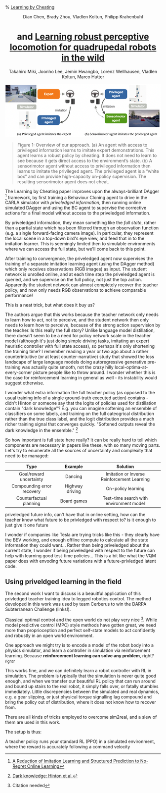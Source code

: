 % [Learning by Cheating](http://proceedings.mlr.press/v100/chen20a/chen20a.pdf)
<center> Dian Chen, Brady Zhou, Vladlen Koltun, Philipp Krahenbuhl


# and [Learning robust perceptive locomotion for quadrupedal robots in the wild](https://leggedrobotics.github.io/rl-perceptiveloco/assets/pdf/wild_anymal.pdf)

Takahiro Miki, Joonho Lee, Jemin Hwangbo, Lorenz Wellhausen, Vladlen Koltun, Marco Hutter
</center>

![](cheating.png)

> Figure 1: Overview of our approach. (a) An agent with access to privileged information learns to imitate expert demonstrations. This agent learns a robust policy by cheating. It does not need to learn to see because it gets direct access to the environment’s state. (b) A sensorimotor agent without access to privileged information then learns to imitate the privileged agent. The privileged agent is a “white box” and can provide high-capacity on-policy supervision. The resulting sensorimotor agent does not cheat.


The Learning by Cheating paper improves upon the always-brilliant DAgger [^1] framework, by first training a Behaviour Cloning agent to drive in the CARLA simulator with *priveledged information*, then running online simulated DAgger and using the BC agent to supervise the corrective actions for a final model without access to the priveledged information.


By priveledged information, they mean something like the *full state*, rather than a partial state which has been filtered through an observation function (e.g. a single forward-facing camera image). In particular, they represent the local scene in a top-down bird's eye view, and feed that in to the imitation learner. This is seemingly limited then to simulable environments where we can access the full state, but we'll come back to this point.


After training to convergence, the priveledged agent now supervises the training of a separate imitation learning agent (using the DAgger method) which only receives observations (RGB images) as input. The student network is unrolled online, and at each time step the priveledged agent is queried, and we supervise on the full policy, not just the top action. Apparently the student network can almost completely recover the teacher policy, and now only needs RGB observations to achieve comparable performance!


This is a neat trick, but what does it buy us?


The authors argue that this works because the teacher network only needs to learn how to act, not to perceive, and the student network then only needs to learn how to perceive, because of the strong action supervision by the teacher. Is this really the full story? Unlike language model distillation, there doesn't seem to be a need for policy network scale in the teacher model (although it's just doing simple driving tasks, imitating an expert heuristic controller with full state access), so perhaps it's only shortening the training time? I remember reading a year or two ago about a rather counterintuitive (or at least counter-narrative) study that showed the loss landscape of large language models doing autoregressive generative pre-training was actually quite smooth, not the crazy hilly local-optima-at-every-corner picture people like to throw around. I wonder whether this is the case for reinforcement learning in general as well - its instability would suggest otherwise.


I wonder what extra information the full teacher policy (as opposed to the usual training info of a single ground-truth executed action) contains - didn't Hinton or someone say that the logits of policies used for distillation contain "dark knowledge"? E.g. you can imagine softening an ensemble of classifiers on some labels, and training on the full cateogrical distribution rather than the true class label, and the logit distribution provides a much richer training signal that converges quickly. "Softened outputs reveal the dark knowledge in the ensemble." [^2]


So how important is full state here really? It can be really hard to tell which components are necessary in papers like these, with so many moving parts. Let's try to enumerate all the sources of uncertainty and complexity that need to be managed:


| Type      | Example | Solution |
| :-: | :-: | :-: |
| Goal/reward uncertainty      | Dancing       | Imitation or Inverse Reinforcement Learning |
| Compounding error recovery    | Highway driving | On-policy learning |
| Counterfactual planning | Board games | Test-time search with environment model |


priveledged future info, can't have that in online setting, how can the teacher know what future to be privledged with respect to? is it enough to just give it one future

I wonder if companies like Tesla are trying tricks like this - they clearly have the BEV working, and enough offline compute to calculate all the state information they could want... Rather than being priveledged about the current state, I wonder if being priveledged with respect to the future can help with learning good test-time policies... This is a bit like what the VQM paper does with envoding future variations with a future-privledged latent code.

## Using priveldged learning in the field

The second work I want to discuss is a beauitful application of this privledged teacher training idea to legged robotics control. The method developed in this work was used by team Cerberus to win the DARPA Subterranean Challenge (links!).

Classical optimal control and the open world do not play very nice [^3]. While model predictive control (MPC) style methods have gotten great, we need more than proprioception and perfect self-state models to act confidently and robustly in an open world environment.

One approach we might try is to encode a model of the robot body into a physics simulator, and learn a controller in simulation via reinforcement learning. Because **reinforcement learning can solve any problem**, right? <small>right?</small>

This works fine, and we can definitely learn a robot controller with RL in simulation. The problem is typically that the simulation is never quite good enough, and when we transfer our beautiful RL policy that can run around and bound up stairs to the real robot, it simply falls over, or fatally stumbles immediately. Little discrepencies between the simulated and real dynamics, e.g. a gear slipping, or just physical torque signalling lag compound and bring the policy out of distribution, where it does not know how to recover from.

There are all kinds of tricks employed to overcome sim2real, and a slew of them are used in this work.

The setup is thus:

A teacher policy runs your standard RL (PPO) in a simulated environment, where the reward is accurately following a command velocity

[^1]: [A Reduction of Imitation Learning and Structured Prediction to No-Regret Online Learning](https://www.cs.cmu.edu/~sross1/publications/Ross-AIStats11-NoRegret.pdf)

[^2]: [Dark knowledge: Hinton et al.](https://www.ttic.edu/dl/dark14.pdf)

[^3]: Citation needed
